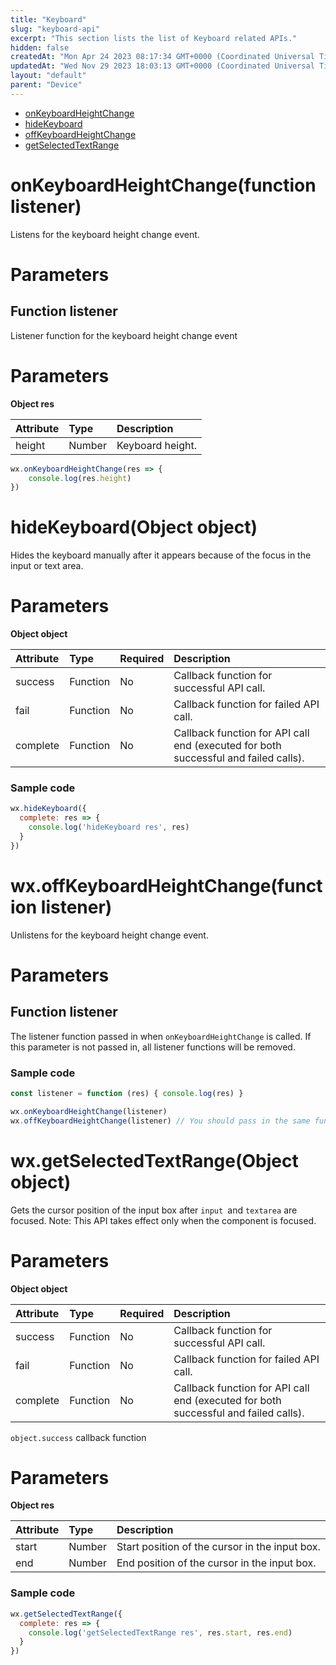 ```yaml
---
title: "Keyboard"
slug: "keyboard-api"
excerpt: "This section lists the list of Keyboard related APIs."
hidden: false
createdAt: "Mon Apr 24 2023 08:17:34 GMT+0000 (Coordinated Universal Time)"
updatedAt: "Wed Nov 29 2023 18:03:13 GMT+0000 (Coordinated Universal Time)"
layout: "default"
parent: "Device"
---
```

- [onKeyboardHeightChange](doc:keyboard-api#onkeyboardheightchangefunction-listener)
- [hideKeyboard](doc:keyboard-api#hidekeyboardobject-object)
- [offKeyboardHeightChange](doc:keyboard-api#wxoffkeyboardheightchangefunction-listener)
- [getSelectedTextRange](doc:keyboard-api#wxgetselectedtextrangeobject-object)

# onKeyboardHeightChange(function listener)

Listens for the keyboard height change event.

# Parameters

## Function listener

Listener function for the keyboard height change event

# Parameters

**Object res**

| Attribute | Type   | Description      |
| :-------- | :----- | :--------------- |
| height    | Number | Keyboard height. |

```javascript JavaScript
wx.onKeyboardHeightChange(res => {
	console.log(res.height)
})
```

# hideKeyboard(Object object)

Hides the keyboard manually after it appears because of the focus in the input or text area.

# Parameters

**Object object**

| Attribute | Type     | Required | Description                                                                         |
| :-------- | :------- | :------- | :---------------------------------------------------------------------------------- |
| success   | Function | No       | Callback function for successful API call.                                          |
| fail      | Function | No       | Callback function for failed API call.                                              |
| complete  | Function | No       | Callback function for API call end (executed for both successful and failed calls). |

### Sample code

```javascript JavaScript
wx.hideKeyboard({
  complete: res => {
  	console.log('hideKeyboard res', res)
  }
})
```

# wx.offKeyboardHeightChange(function listener)

Unlistens for the keyboard height change event.

# Parameters

## Function listener

The listener function passed in when `onKeyboardHeightChange` is called. If this parameter is not passed in, all listener functions will be removed.

### Sample code

```javascript JavaScript
const listener = function (res) { console.log(res) }

wx.onKeyboardHeightChange(listener)
wx.offKeyboardHeightChange(listener) // You should pass in the same function object as for the listener.
```

# wx.getSelectedTextRange(Object object)

Gets the cursor position of the input box after `input `and `textarea` are focused. Note: This API takes effect only when the component is focused.

# Parameters

**Object object**

| Attribute | Type     | Required | Description                                                                         |
| :-------- | :------- | :------- | :---------------------------------------------------------------------------------- |
| success   | Function | No       | Callback function for successful API call.                                          |
| fail      | Function | No       | Callback function for failed API call.                                              |
| complete  | Function | No       | Callback function for API call end (executed for both successful and failed calls). |

`object.success` callback function

# Parameters

**Object res**

| Attribute | Type   | Description                                    |
| :-------- | :----- | :--------------------------------------------- |
| start     | Number | Start position of the cursor in the input box. |
| end       | Number | End position of the cursor in the input box.   |

### Sample code

```javascript JavaScript
wx.getSelectedTextRange({
  complete: res => {
  	console.log('getSelectedTextRange res', res.start, res.end)
  }
})
```
